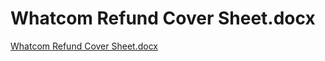 # Whatcom Refund Cover Sheet.docx

[Whatcom Refund Cover Sheet.docx](Whatcom%20Refund%20Cover%20Sheet%20docx%206ef33dc07b4f4f7ea8c2cef62dc24e02/Whatcom_Refund_Cover_Sheet.docx)